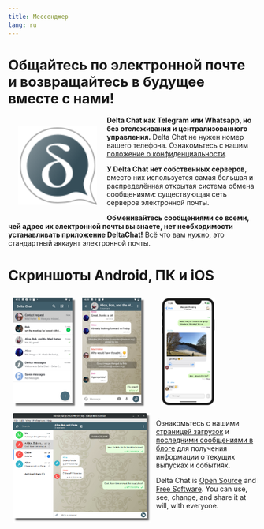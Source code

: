 ```yaml
---
title: Мессенджер
lang: ru
---
```


# Общайтесь по электронной почте и возвращайтесь в будущее вместе с нами!

<img src="../assets/logos/delta-chat.svg" width="160" style="float: left; margin: 20px;" />

**Delta Chat как Telegram или Whatsapp, но без отслеживания и централизованного управления.**
Delta Chat  не нужен номер вашего телефона. Ознакомьтесь с нашим [положение о конфиденциальности](gdpr).

**У Delta Chat нет собственных серверов**, вместо них используется самая большая и распределённая открытая система обмена сообщениями: существующая сеть серверов электронной почты.

**Обменивайтесь сообщениями со всеми, чей адрес их электронной почты вы знаете, нет необходимости устанавливать приложение DeltaChat!** 
Всё что вам нужно, это стандартный аккаунт электронной почты.


# Скриншоты Android, ПК и iOS 

<img src="../assets/blog/screenshots/2019-12-17-delta-chat-google-play-release-chat-list-light.png" width="120" 
style="float: left; margin: 10px;display: block;box-shadow: 5px 5px 2px #777;" /> 
<img src="../assets/blog/screenshots/2019-12-17-delta-chat-google-play-release-group-light.png" width="120" 
style="float: left; margin: 10px;display: block;box-shadow: 5px 5px 2px #777;" /> 

<img src="../assets/blog/desktop-screenshot.png" width="280" style="float:left; margin: 10px" /> 

<img src="../assets/blog/screenshots/2020-01-09-delta-chat-iOS-weekend-group-chat.png" width="110" style="margin: 10px" /> 

Ознакомьтесь с нашими [страницей загрузок](https://get.delta.chat) и [последними сообщениями в блоге](blog)
для получения информации о текущих выпусках и событиях.

Delta Chat is [Open Source](https://en.wikipedia.org/wiki/Open-source_software)
and [Free Software](https://en.wikipedia.org/wiki/Free_software).  You can use,
see, change, and share it at will, with everyone.

